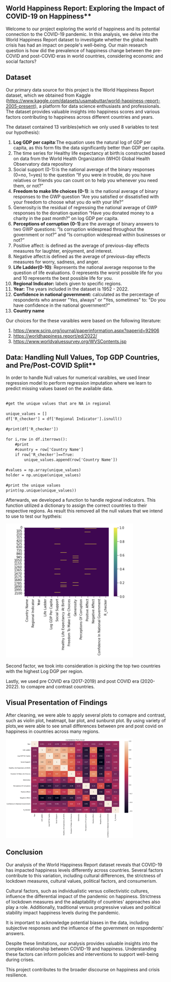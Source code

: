 ## World Happiness Report: Exploring the Impact of COVID-19 on Happiness**

Welcome to our project exploring the world of happiness and its potential connection to the COVID-19 pandemic. In this analysis, we delve into the World Happiness Report dataset to investigate whether the global health crisis has had an impact on people's well-being. Our main research question is how did the prevalence of happiness change between the pre-COVID and post-COVID eras in world countries, considering economic and social factors? 

## Dataset


Our primary data source for this project is the World Happiness Report dataset, which we obtained from Kaggle (https://www.kaggle.com/datasets/usamabuttar/world-happiness-report-2005-present), a platform for data science enthusiasts and professionals. The dataset provides valuable insights into happiness scores and various factors contributing to happiness across different countries and years.

The dataset contained 13 varibles(which we only used 8 variables to test our hypothesis):
1. **Log GDP per capita**:The equation uses the natural log of GDP per capita, as this form fits the data significantly better than GDP per capita.
2. The time series for Healthy life expectancy at birth:is constructed based on data from the World Health Organization (WHO) Global Health Observatory data repository
3. Social support (0-1):is the national average of the binary responses (0=no, 1=yes) to the question “If you were in trouble, do you have relatives or friends you can count on to help you whenever you need them, or not?”
4. **Freedom to make life choices (0-1)**: is the national average of binary responses to the GWP question “Are you satisfied or dissatisfied with your freedom to choose what you do with your life?”
5. Generosity:is the residual of regressing the national average of GWP responses to the donation question “Have you donated money to a charity in the past month?” on log GDP per capita.
6. **Perceptions of corruption (0-1)**:are the average of binary answers to two GWP questions: “Is corruption widespread throughout the government or not?” and “Is corruption widespread within businesses or not?”
7. Positive affect: is defined as the average of previous-day effects measures for laughter, enjoyment, and interest. 
8. Negative affect:is defined as the average of previous-day effects measures for worry, sadness, and anger.
9. **Life Ladder(0-10)**: Represents the national average response to the question of life evaluations. 0 represents the worst possible life for you and 10 represents the best possible life for you. 
10. **Regional Indicator:** labels given to specific regions. 
11. **Year:** The years included in the dataset is 1952 - 2022.
12. **Confidence in national government:** calculated as the percentage of respondents who answer "Yes, always" or "Yes, sometimes" to: "Do you have confidence in the national government?"
13. **Country name** 


Our choices for the these varaibles were based on the following literature:
1. https://www.scirp.org/journal/paperinformation.aspx?paperid=92906
2. https://worldhappiness.report/ed/2022/
3. https://www.worldvaluessurvey.org/WVSContents.jsp

## Data: Handling Null Values, Top GDP Countries, and Pre/Post-COVID Split**


In order to handle Null values for numerical varaibles, we used linear regression model to perform regression imputation where we learn to predict missing values based on the available data.

``` import re 

#get the unique values that are NA in regional

unique_values = []
df['R_checker'] = df['Regional Indicator'].isnull()

#print(df['R_checker'])

for i,row in df.iterrows():
    #print
    #country = row['Country Name']
    if row['R_checker']==True:
        unique_values.append(row['Country Name'])
    
#values = np.array(unique_values)
holder = np.unique(unique_values)

#print the unique values
print(np.unique(unique_values))
```
Afterwards, we developed a function to handle regional indicators. This function utilized a dictionary to assign the correct countries to their respective regions. As result this removed all the null values that we intend to use to test our hyptheis:


<img src="clear.png" alt="Missing Values Dataset" width="400">

Second factor, we took into consideration is picking the top two countries with the highest Log DGP per region. 

Lastly, we used pre COVID era (2017-2019) and post COVID era (2020-2022). to comapre and contrast countries. 

## Visual Presentation of Findings

After cleaning, we were able to apply several plots to comapre and contrast, such as violin plot, heatmapt, bar plot, and sunburst plot. By using variety of plots,we were able to see small differences between pre and post covid on happiness in countries across many regions. 


<img src="heatmap.png" alt="Correlation Matrix" width="400">


## Conclusion

Our analysis of the World Happiness Report dataset reveals that COVID-19 has impacted happiness levels differently across countries. Several factors contribute to this variation, including cultural differences, the strictness of lockdown measures, cultural values, political factors, and consumerism.

Cultural factors, such as individualistic versus collectivistic cultures, influence the differential impact of the pandemic on happiness. Strictness of lockdown measures and the adaptability of countries' approaches also play a role. Additionally, traditional versus progressive values and political stability impact happiness levels during the pandemic. 

It is important to acknowledge potential biases in the data, including subjective responses and the influence of the government on respondents' answers.

Despite these limitations, our analysis provides valuable insights into the complex relationship between COVID-19 and happiness. Understanding these factors can inform policies and interventions to support well-being during crises.

This project contributes to the broader discourse on happiness and crisis resilience.


